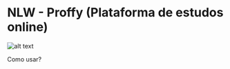 # NLW - Proffy (Plataforma de estudos online)

![alt text](https://github.com/anderefelip/public/blob/[branch]/proffyreadme.png?raw=true)

Como usar?
